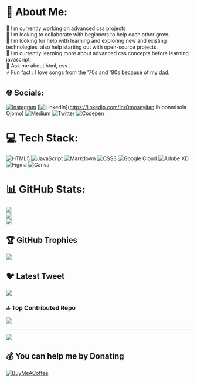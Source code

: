 

# 💫 About Me:
🔭 I’m currently working on advanced css projects <br>👯 I’m looking to collaborate with beginners to help each other grow.<br>🤝 I’m looking for help with learning and exploring new and existing technologies, also help starting out with open-source projects.<br>🌱 I’m currently learning more about advanced css concepts before learning javascript.  <br>💬 Ask me about html, css .<br>⚡ Fun fact : I love songs from the '70s and '80s because of my dad.


## 🌐 Socials:
[![Instagram](https://img.shields.io/badge/Instagram-%23E4405F.svg?logo=Instagram&logoColor=white)](https://instagram.com/@ibiponmisola) [![LinkedIn](https://img.shields.io/badge/LinkedIn-%230077B5.svg?logo=linkedin&logoColor=white)](https://linkedin.com/in/Omoseyitan Ibiponmisola Ojomo) [![Medium](https://img.shields.io/badge/Medium-12100E?logo=medium&logoColor=white)](https://medium.com/@@ibiponmisola) [![Twitter](https://img.shields.io/badge/Twitter-%231DA1F2.svg?logo=Twitter&logoColor=white)](https://twitter.com/ibiponmisola) [![Codepen](https://img.shields.io/badge/Codepen-000000?style=for-the-badge&logo=codepen&logoColor=white)](https://codepen.io/ibiponmisola) 

# 💻 Tech Stack:
![HTML5](https://img.shields.io/badge/html5-%23E34F26.svg?style=for-the-badge&logo=html5&logoColor=white) ![JavaScript](https://img.shields.io/badge/javascript-%23323330.svg?style=for-the-badge&logo=javascript&logoColor=%23F7DF1E)  ![Markdown](https://img.shields.io/badge/markdown-%23000000.svg?style=for-the-badge&logo=markdown&logoColor=white) ![CSS3](https://img.shields.io/badge/css3-%231572B6.svg?style=for-the-badge&logo=css3&logoColor=white) ![Google Cloud](https://img.shields.io/badge/Google%20Cloud-%234285F4.svg?style=for-the-badge&logo=google-cloud&logoColor=white)  ![Adobe XD](https://img.shields.io/badge/Adobe%20XD-470137?style=for-the-badge&logo=Adobe%20XD&logoColor=#FF61F6) 	![Figma](https://img.shields.io/badge/figma-%23F24E1E.svg?style=for-the-badge&logo=figma&logoColor=white) ![Canva](https://img.shields.io/badge/Canva-%2300C4CC.svg?style=for-the-badge&logo=Canva&logoColor=white)
# 📊 GitHub Stats:
![](https://github-readme-stats.vercel.app/api?username=ibiponmisola&theme=radical&hide_border=false&include_all_commits=false&count_private=false)<br/>
![](https://github-readme-streak-stats.herokuapp.com/?user=ibiponmisola&theme=radical&hide_border=false)<br/>
![](https://github-readme-stats.vercel.app/api/top-langs/?username=ibiponmisola&theme=radical&hide_border=false&include_all_commits=false&count_private=false&layout=compact)

## 🏆 GitHub Trophies
![](https://github-profile-trophy.vercel.app/?username=ibiponmisola&theme=radical&no-frame=false&no-bg=true&margin-w=4)

## 🐦 Latest Tweet
[![](https://gtce.itsvg.in/api?username=ibiponmisola)](https://github.com/VishwaGauravIn/github-twitter-card-embed)

### 🔝 Top Contributed Repo
![](https://github-contributor-stats.vercel.app/api?username=ibiponmisola&limit=5&theme=dark&combine_all_yearly_contributions=true)

---
[![](https://visitcount.itsvg.in/api?id=ibiponmisola&icon=0&color=0)](https://visitcount.itsvg.in)

  ## 💰 You can help me by Donating
  [![BuyMeACoffee](https://img.shields.io/badge/Buy%20Me%20a%20Coffee-ffdd00?style=for-the-badge&logo=buy-me-a-coffee&logoColor=black)](https://buymeacoffee.com/https://www.buymeacoffee.com/ibiponmiso5) 

  
<!-- Proudly created with GPRM ( https://gprm.itsvg.in ) -->

